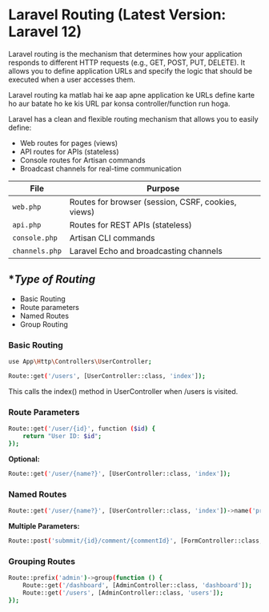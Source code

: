 # Laravel Routing (Latest Version: Laravel 12)
Laravel routing is the mechanism that determines how your application responds to different HTTP requests (e.g., GET, POST, PUT, DELETE). It allows you to define application URLs and specify the logic that should be executed when a user accesses them. 

Laravel routing ka matlab hai ke aap apne application ke URLs define karte ho aur batate ho ke kis URL par konsa controller/function run hoga.

Laravel has a clean and flexible routing mechanism that allows you to easily define:
* Web routes for pages (views)
* API routes for APIs (stateless)
* Console routes for Artisan commands
* Broadcast channels for real-time communication


| File           | Purpose                                            |
| -------------- | -------------------------------------------------- |
| `web.php`      | Routes for browser (session, CSRF, cookies, views) |
| `api.php`      | Routes for REST APIs (stateless)                   |
| `console.php`  | Artisan CLI commands                               |
| `channels.php` | Laravel Echo and broadcasting channels             |


## **Type of Routing*

* Basic Routing
* Route parameters
* Named Routes
* Group Routing



### **Basic Routing**
```bash
use App\Http\Controllers\UserController;

Route::get('/users', [UserController::class, 'index']);
```
This calls the index() method in UserController when /users is visited.


### **Route Parameters**
```bash
Route::get('/user/{id}', function ($id) {
    return "User ID: $id";
});
```
**Optional:**
```bash
Route::get('/user/{name?}', [UserController::class, 'index']);
```


### **Named Routes**
```bash
Route::get('/user/{name?}', [UserController::class, 'index'])->name('profile');
```

**Multiple Parameters:**
```bash
Route::post('submmit/{id}/comment/{commentId}', [FormController::class, 'submit']);
```

### **Grouping Routes**
```bash
Route::prefix('admin')->group(function () {
    Route::get('/dashboard', [AdminController::class, 'dashboard']);
    Route::get('/users', [AdminController::class, 'users']);
});

```

